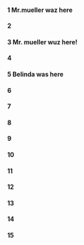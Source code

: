 #### 1 Mr.mueller waz here 
#### 2
#### 3 Mr. mueller wuz here!
#### 4
#### 5 Belinda was here 
#### 6
#### 7
#### 8
#### 9
#### 10
#### 11
#### 12
#### 13
#### 14
#### 15